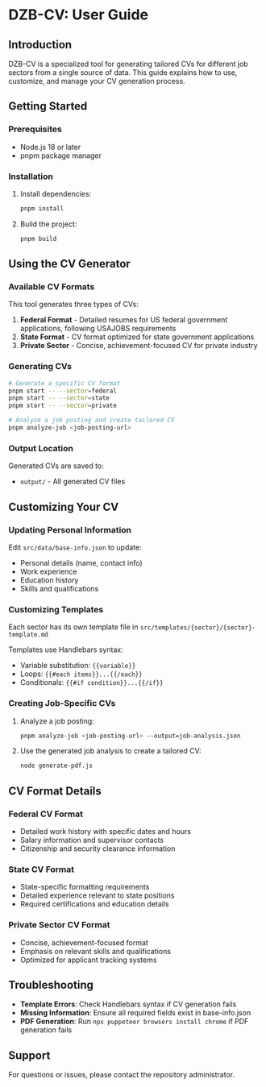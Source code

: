 # DZB-CV: User Guide

## Introduction

DZB-CV is a specialized tool for generating tailored CVs for different job sectors from a single source of data. This guide explains how to use, customize, and manage your CV generation process.

## Getting Started

### Prerequisites

- Node.js 18 or later
- pnpm package manager

### Installation

1. Install dependencies:
   ```bash
   pnpm install
   ```

2. Build the project:
   ```bash
   pnpm build
   ```

## Using the CV Generator

### Available CV Formats

This tool generates three types of CVs:

1. **Federal Format** - Detailed resumes for US federal government applications, following USAJOBS requirements
2. **State Format** - CV format optimized for state government applications
3. **Private Sector** - Concise, achievement-focused CV for private industry

### Generating CVs

```bash
# Generate a specific CV format
pnpm start -- --sector=federal
pnpm start -- --sector=state
pnpm start -- --sector=private

# Analyze a job posting and create tailored CV
pnpm analyze-job <job-posting-url>
```

### Output Location

Generated CVs are saved to:
- `output/` - All generated CV files

## Customizing Your CV

### Updating Personal Information

Edit `src/data/base-info.json` to update:
- Personal details (name, contact info)
- Work experience
- Education history
- Skills and qualifications

### Customizing Templates

Each sector has its own template file in `src/templates/{sector}/{sector}-template.md`

Templates use Handlebars syntax:
- Variable substitution: `{{variable}}`
- Loops: `{{#each items}}...{{/each}}`
- Conditionals: `{{#if condition}}...{{/if}}`

### Creating Job-Specific CVs

1. Analyze a job posting:
   ```bash
   pnpm analyze-job <job-posting-url> --output=job-analysis.json
   ```

2. Use the generated job analysis to create a tailored CV:
   ```bash
   node generate-pdf.js
   ```

## CV Format Details

### Federal CV Format
- Detailed work history with specific dates and hours
- Salary information and supervisor contacts
- Citizenship and security clearance information

### State CV Format
- State-specific formatting requirements
- Detailed experience relevant to state positions
- Required certifications and education details

### Private Sector CV Format
- Concise, achievement-focused format
- Emphasis on relevant skills and qualifications
- Optimized for applicant tracking systems

## Troubleshooting

- **Template Errors**: Check Handlebars syntax if CV generation fails
- **Missing Information**: Ensure all required fields exist in base-info.json
- **PDF Generation**: Run `npx puppeteer browsers install chrome` if PDF generation fails

## Support

For questions or issues, please contact the repository administrator.

